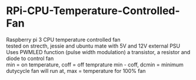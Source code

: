 # RPi-CPU-Temperature-Controlled-Fan
Raspberry pi 3 CPU temperature controlled fan</br >
tested on strecth, jessie and ubuntu mate with 5V and 12V external PSU</br >
Uses PWMLED function (pulse width modulation) a transistor, a resistor and diode to control fan</br >
min = on temperature, coff = off temprature min - coff, dcmin = minimum dutycycle fan will run at, max = temperature for 100% fan  </br > 
